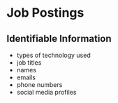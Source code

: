 # Job Postings

## Identifiable Information

* types of technology used
* job titles
* names
* emails
* phone numbers
* social media profiles
